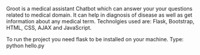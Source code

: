 Groot is a medical assistant Chatbot which can answer your your questions related to medical domain. It can help in diagnosis of disease as well as get information about any medical term.
Technolgies used are: Flask, Bootstrap, HTML, CSS, AJAX and JavaScript.


To run the project you need flask to be installed on your machine.
Type: python hello.py
